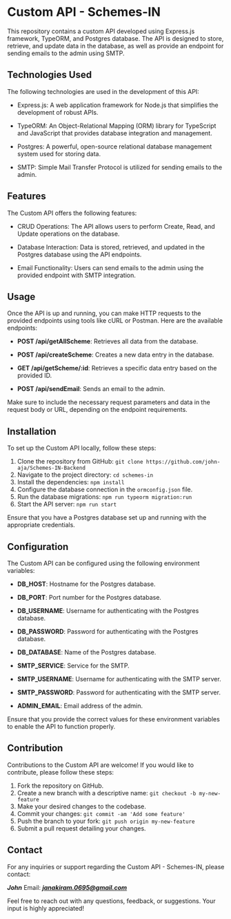 # Custom API - Schemes-IN

This repository contains a custom API developed using Express.js framework, TypeORM, and Postgres database. The API is designed to store, retrieve, and update data in the database, as well as provide an endpoint for sending emails to the admin using SMTP.

## Technologies Used 

The following technologies are used in the development of this API:

- Express.js: A web application framework for Node.js that simplifies the development of robust APIs.
  
- TypeORM: An Object-Relational Mapping (ORM) library for TypeScript and JavaScript that provides database integration and management.
  
- Postgres: A powerful, open-source relational database management system used for storing data.
  
- SMTP: Simple Mail Transfer Protocol is utilized for sending emails to the admin.

## Features

The Custom API offers the following features:

- CRUD Operations: The API allows users to perform Create, Read, and Update operations on the database.
  
- Database Interaction: Data is stored, retrieved, and updated in the Postgres database using the API endpoints.
  
- Email Functionality: Users can send emails to the admin using the provided endpoint with SMTP integration.

## Usage

Once the API is up and running, you can make HTTP requests to the provided endpoints using tools like cURL or Postman. Here are the available endpoints:

- **POST /api/getAllScheme**: Retrieves all data from the database.
  
- **POST /api/createScheme**: Creates a new data entry in the database.
  
- **GET /api/getScheme/:id**: Retrieves a specific data entry based on the provided ID.
  
- **POST /api/sendEmail**: Sends an email to the admin.

Make sure to include the necessary request parameters and data in the request body or URL, depending on the endpoint requirements.

## Installation

To set up the Custom API locally, follow these steps:

1. Clone the repository from GitHub: `git clone https://github.com/john-aja/Schemes-IN-Backend`
2. Navigate to the project directory: `cd schemes-in`
3. Install the dependencies: `npm install`
4. Configure the database connection in the `ormconfig.json` file.
5. Run the database migrations: `npm run typeorm migration:run`
6. Start the API server: `npm run start`

Ensure that you have a Postgres database set up and running with the appropriate credentials.

## Configuration

The Custom API can be configured using the following environment variables:

- **DB_HOST**: Hostname for the Postgres database.
  
- **DB_PORT**: Port number for the Postgres database.
  
- **DB_USERNAME**: Username for authenticating with the Postgres database.
  
- **DB_PASSWORD**: Password for authenticating with the Postgres database.
  
- **DB_DATABASE**: Name of the Postgres database.
  
- **SMTP_SERVICE**: Service for the SMTP.
  
- **SMTP_USERNAME**: Username for authenticating with the SMTP server.
  
- **SMTP_PASSWORD**: Password for authenticating with the SMTP server.
  
- **ADMIN_EMAIL**: Email address of the admin.

Ensure that you provide the correct values for these environment variables to enable the API to function properly.

## Contribution

Contributions to the Custom API are welcome! If you would like to contribute, please follow these steps:

1. Fork the repository on GitHub.
2. Create a new branch with a descriptive name: `git checkout -b my-new-feature`
3. Make your desired changes to the codebase.
4. Commit your changes: `git commit -am 'Add some feature'`
5. Push the branch to your fork: `git push origin my-new-feature`
6. Submit a pull request detailing your changes.


## Contact

For any inquiries or support regarding the Custom API - Schemes-IN, please contact:

***John***
Email: ***janakiram.0695@gmail.com***

Feel free to reach out with any questions, feedback, or suggestions. Your input is highly appreciated!

